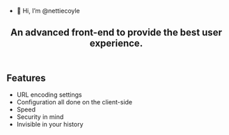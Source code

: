 - 👋 Hi, I’m @nettiecoyle

## <p align="center">An advanced front-end to provide the best user experience.<br><br></p>

## Features
- URL encoding settings
- Configuration all done on the client-side
- Speed
- Security in mind
- Invisible in your history
